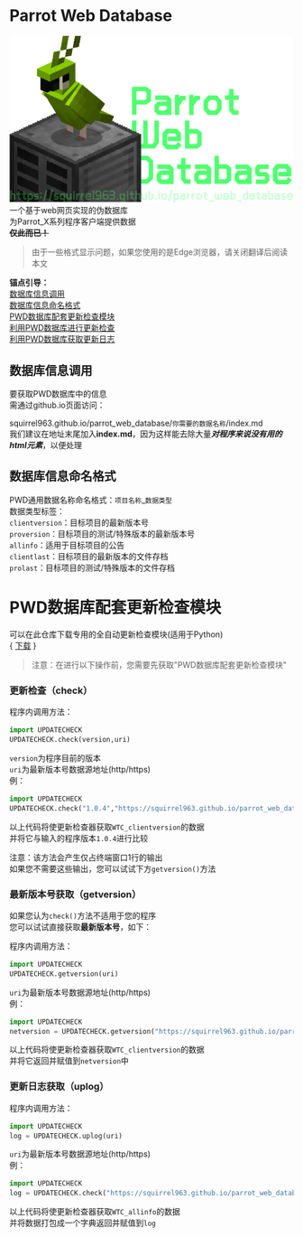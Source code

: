 # Parrot Web Database
![额，由于一些问题，该图片没能正常显示](PWD_ct.svg "空驱动器？不是我干的。")  
一个基于web网页实现的伪数据库  
为Parrot_X系列程序客户端提供数据  
**~~仅此而已！~~**
>由于一些格式显示问题，如果您使用的是Edge浏览器，请关闭翻译后阅读本文

__锚点引导：__  
[数据库信息调用](#数据库信息调用)  
[数据库信息命名格式](#数据库信息命名格式)  
[PWD数据库配套更新检查模块](#PWD数据库配套更新检查模块)  
[利用PWD数据库进行更新检查](#对于Python程序的更新检查)  
[利用PWD数据库获取更新日志](#对于Python程序的更新日志获取)  

## 数据库信息调用
要获取PWD数据库中的信息  
需通过github.io页面访问：  

squirrel963.github.io/parrot_web_database/`你需要的数据名称`/index.md  
我们建议在地址末尾加入**index.md**，因为这样能去除大量***对程序来说没有用的html元素***，以便处理

## 数据库信息命名格式
PWD通用数据名称命名格式：`项目名称`_`数据类型`  
数据类型标签：  
`clientversion`：目标项目的最新版本号  
`proversion`：目标项目的测试/特殊版本的最新版本号  
`allinfo`：适用于目标项目的公告  
`clientlast`：目标项目的最新版本的文件存档  
`prolast`：目标项目的测试/特殊版本的文件存档

# PWD数据库配套更新检查模块
可以在此仓库下载专用的全自动更新检查模块(适用于Python)  
{  [下载](updatechecker/UPDATECHECK.py)  }  



>注意：在进行以下操作前，您需要先获取"PWD数据库配套更新检查模块"

### 更新检查（check）

程序内调用方法：
```python
import UPDATECHECK
UPDATECHECK.check(version,uri)
``` 
`version`为程序目前的版本  
`uri`为最新版本号数据源地址(http/https)  
 例：  
```python
import UPDATECHECK
UPDATECHECK.check("1.0.4","https://squirrel963.github.io/parrot_web_database/WTC_clientversion/index.md")
``` 
以上代码将使更新检查器获取`WTC_clientversion`的数据  
并将它与输入的程序版本`1.0.4`进行比较  

注意：该方法会产生仅占终端窗口1行的输出  
如果您不需要这些输出，您可以试试下方`getversion()`方法

### 最新版本号获取（getversion）

如果您认为`check()`方法不适用于您的程序  
您可以试试直接获取**最新版本号**，如下：

程序内调用方法：
```python
import UPDATECHECK
UPDATECHECK.getversion(uri)
``` 
`uri`为最新版本号数据源地址(http/https)  
 例：  
```python
import UPDATECHECK
netversion = UPDATECHECK.getversion("https://squirrel963.github.io/parrot_web_database/WTC_clientversion/index.md")
``` 
以上代码将使更新检查器获取`WTC_clientversion`的数据  
并将它返回并赋值到`netversion`中

### 更新日志获取（uplog）

程序内调用方法：
```python
import UPDATECHECK
log = UPDATECHECK.uplog(uri)
``` 
`uri`为最新版本号数据源地址(http/https)  
 例：  
```python
import UPDATECHECK
log = UPDATECHECK.check("https://squirrel963.github.io/parrot_web_database/WTC_allinfo/index.md")
```
以上代码将使更新检查器获取`WTC_allinfo`的数据  
并将数据打包成一个字典返回并赋值到`log`
